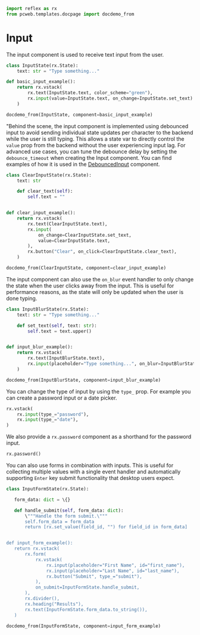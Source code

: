 ```python exec
import reflex as rx
from pcweb.templates.docpage import docdemo_from
```

# Input

The input component is used to receive text input from the user.

```python exec
class InputState(rx.State):
    text: str = "Type something..."

def basic_input_example():
    return rx.vstack(
        rx.text(InputState.text, color_scheme="green"),
        rx.input(value=InputState.text, on_change=InputState.set_text)
    )
```

```python eval
docdemo_from(InputState, component=basic_input_example)
```

"Behind the scene, the input component is implemented using debounced input to avoid sending individual state updates per character to the backend while the user is still typing.
This allows a state var to directly control the `value` prop from the backend without the user experiencing input lag.
For advanced use cases, you can tune the debounce delay by setting the `debounce_timeout` when creating the Input component.
You can find examples of how it is used in the [DebouncedInput](/docs/library/forms/debounceinput) component.


```python exec
class ClearInputState(rx.State):
    text: str

    def clear_text(self):
        self.text = ""


def clear_input_example():
    return rx.vstack(
        rx.text(ClearInputState.text),
        rx.input(
            on_change=ClearInputState.set_text,
            value=ClearInputState.text,
        ),
        rx.button("Clear", on_click=ClearInputState.clear_text),
    )
```

```python eval
docdemo_from(ClearInputState, component=clear_input_example)
```

The input component can also use the `on_blur` event handler to only change the state when the user clicks away from the input.
This is useful for performance reasons, as the state will only be updated when the user is done typing.


```python exec
class InputBlurState(rx.State):
    text: str = "Type something..."

    def set_text(self, text: str):
        self.text = text.upper()


def input_blur_example():
    return rx.vstack(
        rx.text(InputBlurState.text),
        rx.input(placeholder="Type something...", on_blur=InputBlurState.set_text)
    )
```

```python eval
docdemo_from(InputBlurState, component=input_blur_example)
```

You can change the type of input by using the `type_` prop.
For example you can create a password input or a date picker.

```python demo
rx.vstack(
    rx.input(type_="password"),
    rx.input(type_="date"),
)
```

We also provide a `rx.password` component as a shorthand for the password input.

```python demo
rx.password()
```

 You can also use forms in combination with inputs.
 This is useful for collecting multiple values with a single event handler and automatically supporting `Enter` key submit functionality that desktop users expect.


 ```python exec
 class InputFormState(rx.State):

    form_data: dict = \{}

    def handle_submit(self, form_data: dict):
        \"""Handle the form submit.\"""
        self.form_data = form_data
        return [rx.set_value(field_id, "") for field_id in form_data]


def input_form_example():
    return rx.vstack(
        rx.form(
            rx.vstack(
                rx.input(placeholder="First Name", id="first_name"),
                rx.input(placeholder="Last Name", id="last_name"),
                rx.button("Submit", type_="submit"),
            ),
            on_submit=InputFormState.handle_submit,
        ),
        rx.divider(),
        rx.heading("Results"),
        rx.text(InputFormState.form_data.to_string()),
    )
 ```

 ```python eval
 docdemo_from(InputFormState, component=input_form_example)
 ```
